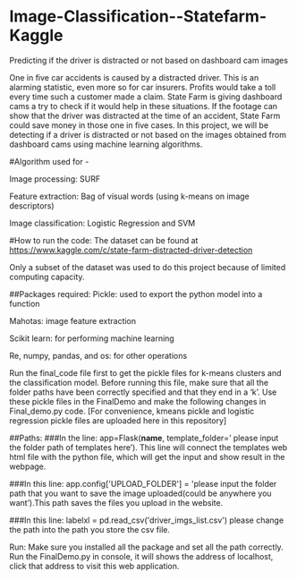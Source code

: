 # Image-Classification--Statefarm-Kaggle
Predicting if the driver is distracted or not based on dashboard cam images

One in five car accidents is caused by a distracted driver. This is an alarming statistic, even more so for car insurers. Profits would take a toll every time such a customer made a claim. State Farm is giving dashboard cams a try to check if it would help in these situations. If the footage can show that the driver was distracted at the time of an accident, State Farm could save money in those one in five cases. In this project, we will be detecting if a driver is distracted or not based on the images obtained from dashboard cams using machine learning algorithms.

#Algorithm used for - 

Image processing: SURF

Feature extraction: Bag of visual words (using k-means on image descriptors)

Image classification: Logistic Regression and SVM

#How to run the code:
The dataset can be found at https://www.kaggle.com/c/state-farm-distracted-driver-detection

Only a subset of the dataset was used to do this project because of limited computing capacity.

##Packages required:
Pickle: used to export the python model into a function

Mahotas: image feature extraction

Scikit learn: for performing machine learning

Re, numpy, pandas, and os: for other operations

Run the final_code file first to get the pickle files for k-means clusters and the classification model. Before running this file, make sure that all the folder paths have been correctly specified and that they end in a ‘k’.
Use these pickle files in the FinalDemo  and make the following changes in Final_demo.py code. [For convenience, kmeans pickle and logistic regression pickle files are uploaded here in this repository]

##Paths:
###In the line: 
app=Flask(__name__, template_folder=’ please input the folder path of templates here’). This line will connect the templates web html file with the python file, which will get the input and show result in the webpage.

###In this line:
app.config['UPLOAD_FOLDER'] = 'please input the folder path that you want to save the image uploaded(could be anywhere you want’).This path saves the files you upload in the website.

###In this line: 
labelxl = pd.read_csv('driver_imgs_list.csv') please change the path into the path you store the csv file.

Run:
Make sure you installed all the package and set all the path correctly. Run the FinalDemo.py in console, it will shows the address of localhost, click that address to visit this web application.
